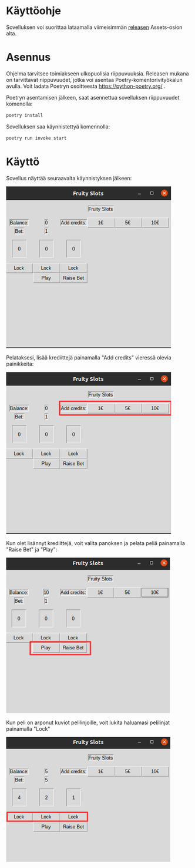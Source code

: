 Käyttöohje
==========
Sovelluksen voi suorittaa lataamalla viimeisimmän [releasen](https://github.com/hzville/ohte-harjoitustyo-2021/releases)
Assets-osion alta.

Asennus
=======

Ohjelma tarvitsee toimiakseen ulkopuolisia riippuvuuksia. Releasen mukana on tarvittavat riippuvuudet, jotka voi asentaa
Poetry-komentorivityökalun avulla. Voit ladata Poetryn osoitteesta https://python-poetry.org/ .

Poetryn asentamisen jälkeen, saat asennettua sovelluksen riippuvuudet komenolla:
```bash
poetry install
```
Sovelluksen saa käynnistettyä komennolla:
```bash
poetry run invoke start
```
Käyttö
=======
Sovellus näyttää seuraavalta käynnistyksen jälkeen: 

![aloitus](./kuvat/aloitus.png)


Pelataksesi, lisää krediittejä painamalla "Add credits" vieressä olevia painikkeita:

![add_credits](./kuvat/add_credits.png)

Kun olet lisännyt krediittejä, voit valita panoksen ja pelata peliä painamalla "Raise Bet" ja "Play":

![raise_bet_and_play](./kuvat/raise_bet_and_play.png)

Kun peli on arponut kuviot pelilinjoille, voit lukita haluamasi pelilinjat painamalla "Lock"

![lock](./kuvat/lock.png)
